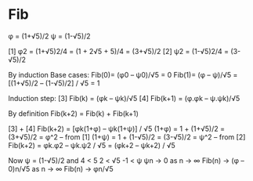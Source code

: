 # Fib

φ = (1+√5)/2
ψ = (1-√5)/2

[1] φ2 = (1+√5)2/4 = (1 + 2√5 + 5)/4 = (3+√5)/2
[2] ψ2 = (1-√5)2/4 = (3-√5)/2

By induction
Base cases:
Fib(0)= (φ0 – ψ0)/√5 = 0
Fib(1)= (φ – ψ)/√5 = [(1+√5)/2 – (1-√5)/2] / √5 = 1

Induction step:
[3] Fib(k) = (φk – ψk)/√5
[4] Fib(k+1) = (φ.φk – ψ.ψk)/√5

By definition Fib(k+2) = Fib(k) + Fib(k+1)

[3] + [4] Fib(k+2) = [φk(1+φ) – ψk(1+ψ)] / √5
(1+φ) = 1 + (1+√5)/2 = (3+√5)/2 = φ^2 – from [1]
(1+ψ) = 1 + (1-√5)/2 = (3-√5)/2 = ψ^2 – from [2]
Fib(k+2) = φk.φ2 – ψk.ψ2 / √5 = (φk+2 – ψk+2) / √5

Now ψ = (1-√5)/2 and 4 < 5 2 < √5 -1 < ψ ψn -> 0 as n -> ∞
Fib(n) -> (φ – 0)n/√5 as n -> ∞
Fib(n) -> φn/√5

